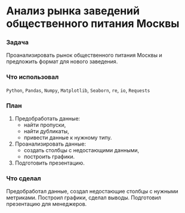 # Анализ рынка заведений общественного питания Москвы
### Задача
Проанализировать рынок общественного питания Москвы и предложить формат для нового заведения.
### Что использовал
`Python`, `Pandas`, `Numpy`, `Matplotlib`, `Seaborn`, `re`, `io`, `Requests`
### План
1. Предобработать данные:
   - найти пропуски,
   - найти дубликаты,
   - привести данные к нужному типу.
2. Проанализировать данные:
   - создать столбцы с недостающими данными,
   - построить графики.
3. Подготовить презентацию.
### Что сделал
Предобработал данные, создал недостающие столбцы с нужными метриками. Построил графики, сделал выводы. Подготовил презентацию для менеджеров.

